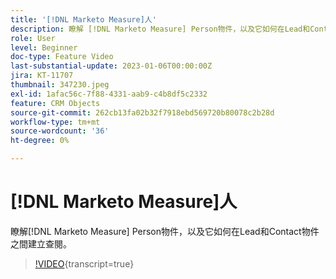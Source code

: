 ```yaml
---
title: '[!DNL Marketo Measure]人'
description: 瞭解 [!DNL Marketo Measure] Person物件，以及它如何在Lead和Contact物件之間建立查閱。
role: User
level: Beginner
doc-type: Feature Video
last-substantial-update: 2023-01-06T00:00:00Z
jira: KT-11707
thumbnail: 347230.jpeg
exl-id: 1afac56c-7f88-4331-aab9-c4b8df5c2332
feature: CRM Objects
source-git-commit: 262cb13fa02b32f7918ebd569720b80078c2b28d
workflow-type: tm+mt
source-wordcount: '36'
ht-degree: 0%

---
```


# [!DNL Marketo Measure]人

瞭解[!DNL Marketo Measure] Person物件，以及它如何在Lead和Contact物件之間建立查閱。

>[!VIDEO](https://video.tv.adobe.com/v/347230/?learn=on){transcript=true}
